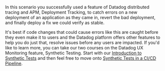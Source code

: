 In this scenario you successfully used a feature of Datadog distributed tracing and APM, Deployment Tracking, to catch errors on a new deployment of an application as they came in, revert the bad deployment, and finally deploy a fix we could verify as stable.

It's best if code changes that could cause errors like this are caught before they even make it to users and the Datadog platform offers other features to help you do just that, resolve issues before any users are impacted. If you'd like to learn more, you can take our two courses on the Datadog UX Monitoring feature, Synthetic Testing. Start with our [Introduction to Synthetic Tests](https://learn.datadoghq.com/mod/page/view.php?id=431) and then feel free to move onto [Synthetic Tests in a CI/CD Pipeline](https://learn.datadoghq.com/mod/page/view.php?id=410).
